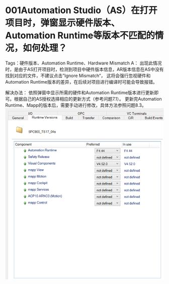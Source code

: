 # 001Automation Studio（AS）在打开项目时，弹窗显示硬件版本、Automation Runtime等版本不匹配的情况，如何处理？
Tags：硬件版本、Automation Runtime、Hardware Mismatch
A：
出现此情况时，是由于AS打开项目时，检测到项目中硬件版本信息，AR版本信息在AS中没有找到对应的文件，不建议点击”Ignore Mismatch“，
这将会强行忽视硬件和Automation Runtime版本的差异，在后续对项目进行编译时可能会导致报错。
	
解决办法：
依照弹窗中显示所需的硬件和Automation Runtime版本进行更新即可。根据自己的AS授权选择相应的更新方式（参考问题7.1）。
更新完Automation Runtime、Mapp的版本后，需要手动进行修改，具体方法参照问题8.3。
![Img](./FILES/001Automation%20Studio（AS）在打开项目时，弹窗显示硬件版本、Automation%20Runtime等版本不匹配的情况，如何处理？.md/img-20220530003300.png)
